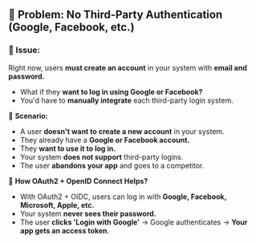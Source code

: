 ## **🔹 Problem: No Third-Party Authentication (Google, Facebook, etc.)**

### **🛑 Issue:**

Right now, users **must create an account** in your system with **email and password.**

- What if they **want to log in using Google or Facebook?**
- You'd have to **manually integrate** each third-party login system.

📌 **Scenario:**

- A user **doesn't want to create a new account** in your system.
- They already have a **Google or Facebook account.**
- They **want to use it to log in.**
- Your system **does not support** third-party logins.
- The user **abandons your app** and goes to a competitor.

📌 **How OAuth2 + OpenID Connect Helps?**

- With OAuth2 + OIDC, users can log in with **Google, Facebook, Microsoft, Apple, etc.**
- Your system **never sees their password.**
- The user **clicks 'Login with Google'** → Google authenticates → **Your app gets an access token**.
